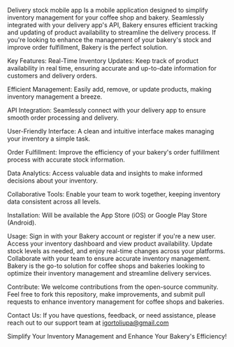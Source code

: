 Delivery stock mobile app
Is a mobile application designed to simplify inventory management for your coffee shop and bakery. Seamlessly integrated with your delivery app's API, Bakery ensures efficient tracking and updating of product availability to streamline the delivery process. If you're looking to enhance the management of your bakery's stock and improve order fulfillment, Bakery is the perfect solution.

Key Features:
Real-Time Inventory Updates: Keep track of product availability in real time, ensuring accurate and up-to-date information for customers and delivery orders.

Efficient Management: Easily add, remove, or update products, making inventory management a breeze.

API Integration: Seamlessly connect with your delivery app to ensure smooth order processing and delivery.

User-Friendly Interface: A clean and intuitive interface makes managing your inventory a simple task.

Order Fulfillment: Improve the efficiency of your bakery's order fulfillment process with accurate stock information.

Data Analytics: Access valuable data and insights to make informed decisions about your inventory.

Collaborative Tools: Enable your team to work together, keeping inventory data consistent across all levels.

Installation:
Will be available the App Store (iOS) or Google Play Store (Android).

Usage:
Sign in with your Bakery account or register if you're a new user.
Access your inventory dashboard and view product availability.
Update stock levels as needed, and enjoy real-time changes across your platforms.
Collaborate with your team to ensure accurate inventory management.
Bakery is the go-to solution for coffee shops and bakeries looking to optimize their inventory management and streamline delivery services.

Contribute:
We welcome contributions from the open-source community. Feel free to fork this repository, make improvements, and submit pull requests to enhance inventory management for coffee shops and bakeries.

Contact Us:
If you have questions, feedback, or need assistance, please reach out to our support team at  igortoliupa@gmail.com

Simplify Your Inventory Management and Enhance Your Bakery's Efficiency!
